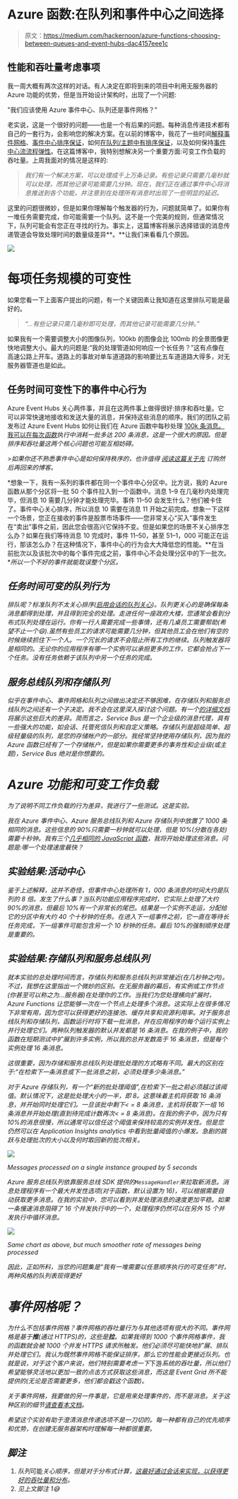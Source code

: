 # Azure 函数:在队列和事件中心之间选择

> 原文：<https://medium.com/hackernoon/azure-functions-choosing-between-queues-and-event-hubs-dac4157eee1c>

## 性能和吞吐量考虑事项

我一周大概有两次这样的对话。有人决定在即将到来的项目中利用无服务器的 Azure 功能的优势，但是当开始设计架构时，出现了一个问题:

"我们应该使用 Azure 事件中心、队列还是事件网格？"

老实说，这是一个很好的问题——也是一个有后果的问题。每种消息传递技术都有自己的一套行为，会影响您的解决方案。在以前的博客中，我花了一些时间[解释事件网格](/@jeffhollan/why-event-grid-is-a-game-changer-for-serverless-8979870a65d1)、[事件中心排序保证](/@jeffhollan/in-order-event-processing-with-azure-functions-bb661eb55428)，如何[在队列/主题中有排序保证](https://dev.to/azure/ordered-queue-processing-in-azure-functions-4h6c)，以及如何保持[事件中心流流程弹性](https://hackernoon.com/reliable-event-processing-in-azure-functions-37054dc2d0fc)。在这篇博客中，我特别想解决另一个重要方面:可变工作负载的吞吐量。上周我面对的情况是这样的:

> *我们有一个解决方案，可以处理成千上万条记录。有些记录只需要几毫秒就可以处理，而其他记录可能需要几分钟。现在，我们正在通过事件中心将消息推送到各个功能，并注意到在处理所有消息时出现了一些明显的延迟。*

这里的问题很微妙，但是如果你理解每个触发器的行为，问题就简单了。如果你有一堆任务需要完成，你可能需要一个队列。这不是一个完美的规则，但通常情况下，队列可能会有您正在寻找的行为。事实上，这篇博客将展示选择错误的消息传递管道会导致处理时间的数量级差异**。**让我们来看看几个原因。

![](img/d575c9e4207d7bde24e20cef328d2ac0.png)

# 每项任务规模的可变性

如果您看一下上面客户提出的问题，有一个关键因素让我知道在这里排队可能是最好的。

> *“…有些记录只需几毫秒即可处理，而其他记录可能需要几分钟。”*

如果我有一个需要调整大小的图像队列，100kb 的图像会比 100mb 的全景图像更快地调整大小。最大的问题是:“我的处理管道如何响应一个长任务？”这有点像在高速公路上开车。道路上的事故对单车道道路的影响要比五车道道路大得多，对无服务器管道也是如此。

## 任务时间可变性下的事件中心行为

Azure Event Hubs 关心两件事，并且在这两件事上做得很好:排序和吞吐量。它可以非常快速地接收和发送大量的消息，并保持这些消息的顺序。我们的团队之前发布过 Azure Event Hubs 如何让我们在 Azure 函数中每秒处理 [100k 条消息。我可以在每次](https://blogs.msdn.microsoft.com/appserviceteam/2017/09/19/processing-100000-events-per-second-on-azure-functions/)*[函数](https://hackernoon.com/tagged/function)执行中消耗一批多达 200 条消息，这是一个很大的原因。但是排序和吞吐量这两个核心问题也可能互相妨碍。*

**>如果你还不熟悉事件中心是如何保持秩序的，也许值得* [*阅读这篇关于先*](/@jeffhollan/in-order-event-processing-with-azure-functions-bb661eb55428) *订购然后再回来的博客。**

*想象一下，我有一系列的事件都在同一个事件中心分区中。比方说，我的 Azure 函数从那个分区将一批 50 个事件拉入到一个函数中。消息 1–9 在几毫秒内处理完毕，但消息 10 需要几分钟才能处理完毕。事件 11–50 会发生什么？他们被卡住了。事件中心关心排序，所以消息 10 需要在消息 11 开始之前完成。想象一下这样一个场景，您正在接收的事件是股票市场事件——您非常关心“买入”事件发生在“卖出”事件之前，因此您会很高兴它保持不变。但是如果您的场景不关心排序怎么办？如果在我们等待消息 10 完成时，事件 11–50，甚至 51–1，000 可能正在运行，那该怎么办？在这种情况下，事件中心的行为会大大降低您的性能。**在当前批次以及该批次中的每个事件完成之前，事件中心不会处理分区中的下一批次。**所以一个不好的事件就能耽误整个分区。*

## *任务时间可变的队列行为*

*排队呢？标准队列不太关心排序([启用会话的队列关心](https://dev.to/azure/ordered-queue-processing-in-azure-functions-4h6c))。队列更关心的是确保每条消息都得到处理，并且得到完全的处理。走进任何一座政府大楼，您通常会看到分布式队列处理在运行。你有一行人需要完成一些事情，还有几桌员工需要帮助(希望不止一个😄).虽然有些员工的请求可能需要几分钟，但其他员工会在他们有空的时候继续抓住下一个人。一个冗长的请求不会阻止所有工作的继续。队列触发器将是相同的。无论你的应用程序有哪一个实例可以承担更多的工作，它都会抢占下一个任务。没有任务依赖于该队列中另一个任务的完成。*

## *服务总线队列和存储队列*

*似乎在事件中心、事件网格和队列之间做出决定还不够困难，在存储队列和服务总线队列之间还有一个子决定。我不会在这里深入探讨这个问题。有一个[的详细文档](https://docs.microsoft.com/en-us/azure/service-bus-messaging/service-bus-azure-and-service-bus-queues-compared-contrasted)将展示这些巨大的差异。简而言之，Service Bus 是一个企业级的消息代理，具有一些强大的功能，如会话、托管死信队列和自定义策略。存储队列是超级简单、超级轻量级的队列，是您的存储帐户的一部分。我经常坚持使用存储队列，因为我的 Azure 函数已经有了一个存储帐户，但是如果你需要更多的事务性和企业级(或主题)，Service Bus 绝对是你想要的。*

# *Azure 功能和可变工作负载*

*为了说明不同工作负载的行为差异，我进行了一些测试。这是实验。*

*我在 Azure 事件中心、Azure 服务总线队列和 Azure 存储队列中放置了 1000 条相同的消息。这些信息的 90%只需要一秒钟就可以处理，但是 10%(分散在各处)需要十秒钟。我有三个[几乎相同的 JavaScript 函数](https://github.com/jeffhollan/functions-javascript-queue-vs-event)，我将开始处理这些消息。问题是:哪一个处理速度最快？*

## *实验结果:活动中心*

*鉴于上述解释，这并不奇怪，但事件中心处理所有 1，000 条消息的时间大约是队列的 8 倍。发生了什么事？当队列功能应用程序完成时，它实际上处理了大约 90%的消息，但最后 10%有一个非常长的尾巴。结果是一个实例不走运，分配给它的分区中有大约 40 个十秒钟的任务。在进入下一组事件之前，它一直在等待长任务完成，下一组事件可能包含另一个 10 秒钟的任务。最后 10%的强制顺序处理是重要的。*

## *实验结果:存储队列和服务总线队列*

*就本实验的总处理时间而言，存储队列和服务总线队列非常接近(在几秒钟之内)。不过，我想在这里指出一个微妙的区别。在无服务器的幕后，有实例或工作节点(你甚至可以称之为…服务器)在处理你的工作。当我们为您处理横向扩展时，Azure Functions 让您能够一次在一个节点上处理多个消息。这实际上在很多情况下非常有用，因为您可以获得更好的连接池、缓存共享和资源利用率。对于服务总线队列和存储队列，函数运行时将下载一批消息，并在应用程序的每个运行实例上并行处理它们。两种队列触发器的默认并发都是 16 条消息。在我的例子中，我的函数在短期测试中扩展到许多实例，所以我的总并发数高于 16 条消息，但是每个实例处理 16 条消息。*

*这很重要，因为存储和服务总线队列处理批处理的方式略有不同。最大的区别在于:“在检索下一条消息或下一批消息之前，必须处理多少条消息。”*

*对于 Azure 存储队列，有一个“新的批处理阈值”,在检索下一批之前必须越过该阈值。默认情况下，这是批处理大小的一半，即 8。这意味着主机将获取 16 条消息，并开始同时处理它们。一旦该批中剩下< = 8 条消息，主机将获取下一组 16 条消息并开始处理(直到待完成计数再次< = 8 条消息)。在我的例子中，因为只有 10%的消息很慢，所以通常可以信任这个阈值来保持较高的实例并发性。但是您仍然可以在 Application Insights analytics 中看到批量阈值的小爆发。急剧的跳跃与处理批次的大小以及何时取回新的批次相关。*

*![](img/44795b896fd25199a1c6dba5edbb093b.png)*

*Messages processed on a single instance grouped by 5 seconds*

*Azure 服务总线队列依靠服务总线 SDK 提供的`MessageHandler`来拉取新消息。消息处理程序有一个最大并发性选项(对于函数，默认设置为 16)，可以根据需要自动获取更多消息。在我的实验中，您可以看到并发处理消息的速度更加平稳。如果一条慢速消息阻碍了 16 个并发执行中的一个，处理程序仍然可以在另外 15 个并发执行中循环消息。*

*![](img/24df74f07540ff8fab7bbd7449a23e61.png)*

*Same chart as above, but much smoother rate of messages being processed*

*因此，正如所料，当您的问题集是“我有一堆需要以任意顺序执行的可变任务”时，两种风格的队列表现得更好*

# *事件网格呢？*

*为什么不包括事件网格？事件网格的吞吐量行为与其他选项有很大的不同。事件网格是基于**推**(通过 HTTPS)的，这些是**拉**。如果我得到 1000 个事件网格事件，我的函数就会被 1000 个并发 HTTPS 请求所触发。他们必须尽可能快地扩展、排队并处理它们。我认为既然事件网格不能保证排序，那么它的性能会更接近队列。也就是说，对于这个客户来说，他们特别需要考虑一下*下游*系统的吞吐量，所以他们希望能够灵活地以更加一致的点击方式获取这些消息，而这是 Event Grid 所不能提供的(无论是否需要更多，他们都会戳这个函数)。*

*关于事件网格，我要做的另一件事是，它是用来处理事件的，而不是消息。关于这种区别的细节[请查看本文档](https://docs.microsoft.com/en-us/azure/event-grid/compare-messaging-services)。*

*希望这个实验有助于澄清消息传递选项不是一刀切的。每一种都有自己的优先顺序和优势，在创建无服务器架构时理解每一种都很重要。*

## *脚注*

1.  *队列*可能*关心顺序，但是对于分布式计算，[这最好通过会话来实现，以获得更好的吞吐量和分布](https://dev.to/azure/ordered-queue-processing-in-azure-functions-4h6c)。*
2.  *见上文脚注 1😅*
